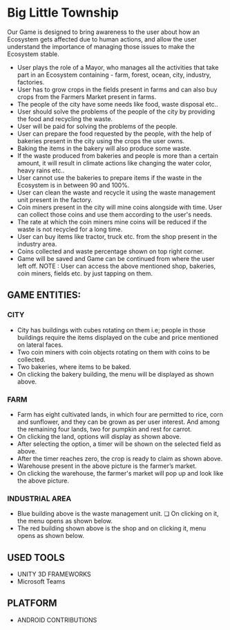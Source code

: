 # Big Little Township
Our Game is designed to bring awareness to the user about how an Ecosystem gets affected due to human actions, and allow the user understand the importance of managing those issues to make the Ecosystem stable.
- User plays the role of a Mayor, who manages all the activities that take part in an Ecosystem containing - farm, forest, ocean, city, industry, factories.
- User has to grow crops in the fields present in farms and can also buy crops from the Farmers Market present in farms.
- The people of the city have some needs like food, waste disposal etc..
- User should solve the problems of the people of the city by providing the food and recycling the waste.
- User will be paid for solving the problems of the people.
- User can prepare the food requested by the people, with the help of bakeries present in the city using the crops the user owns.
- Baking the items in the bakery will also produce some waste.
- If the waste produced from bakeries and people is more than a certain amount, it will result in climate actions like changing the water color, heavy rains etc..
- User cannot use the bakeries to prepare items if the waste in the Ecosystem is in between 90 and 100%.
- User can clean the waste and recycle it using the waste management unit present in the factory.
- Coin miners present in the city will mine coins alongside with time. User can collect those coins and use them according to the user's needs.
- The rate at which the coin miners mine coins will be reduced if the waste is not recycled for a long time.
- User can buy items like tractor, truck etc. from the shop present in the industry area.
- Coins collected and waste percentage shown on top right corner.
- Game will be saved and Game can be continued from where the user left off.
NOTE : User can access the above mentioned shop, bakeries, coin miners, fields etc. by just tapping on them.
## GAME ENTITIES:

### CITY

* City has buildings with cubes rotating on them i.e; people in those buildings require the items displayed on the cube and price mentioned on lateral faces.
* Two coin miners with coin objects rotating on them with coins to be collected.
* Two bakeries, where items to be baked.
* On clicking the bakery building, the menu will be displayed as shown above.

### FARM

* Farm has eight cultivated lands, in which four are permitted to rice, corn and sunflower, and they can be grown as per user interest. And among the remaining four lands, two for pumpkin and rest for carrot.
* On clicking the land, options will display as shown above.
* After selecting the option, a timer will be shown on the selected field as above.
* After the timer reaches zero, the crop is ready to claim as shown above.
* Warehouse present in the above picture is the farmer’s market.
* On clicking the warehouse, the farmer's market will pop up and look like the above picture.

### INDUSTRIAL AREA

* Blue building above is the waste management unit. ❏ On clicking on it, the menu opens as shown below.
* The red building shown above is the shop and on clicking it, menu opens as shown below.
 

## USED TOOLS
* UNITY 3D FRAMEWORKS
* Microsoft Teams

## PLATFORM
* ANDROID CONTRIBUTIONS
